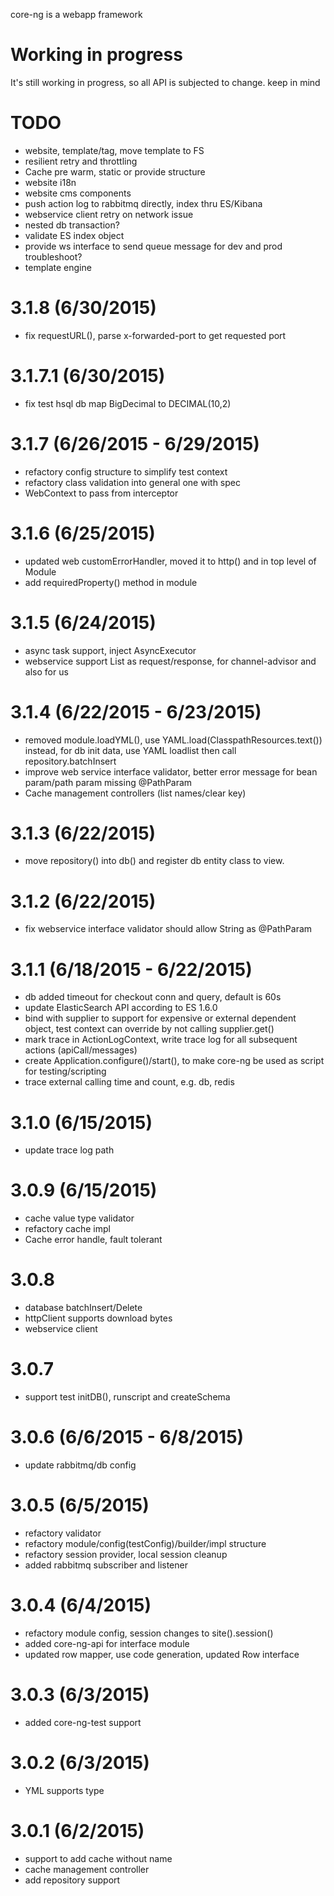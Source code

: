 core-ng is a webapp framework

# Working in progress
It's still working in progress, so all API is subjected to change. keep in mind

# TODO
* website, template/tag, move template to FS
* resilient retry and throttling
* Cache pre warm, static or provide structure
* website i18n
* website cms components
* push action log to rabbitmq directly, index thru ES/Kibana
* webservice client retry on network issue
* nested db transaction? 
* validate ES index object
* provide ws interface to send queue message for dev and prod troubleshoot?
* template engine

# 3.1.8 (6/30/2015)
* fix requestURL(), parse x-forwarded-port to get requested port  
  
# 3.1.7.1 (6/30/2015)
* fix test hsql db map BigDecimal to DECIMAL(10,2)

# 3.1.7 (6/26/2015 - 6/29/2015)
* refactory config structure to simplify test context
* refactory class validation into general one with spec
* WebContext to pass from interceptor

# 3.1.6 (6/25/2015)
* updated web customErrorHandler, moved it to http() and in top level of Module
* add requiredProperty() method in module

# 3.1.5 (6/24/2015)
* async task support, inject AsyncExecutor
* webservice support List as request/response, for channel-advisor and also for us 

# 3.1.4 (6/22/2015 - 6/23/2015)
* removed module.loadYML(), use YAML.load(ClasspathResources.text()) instead, for db init data, use YAML loadlist then call repository.batchInsert
* improve web service interface validator, better error message for bean param/path param missing @PathParam 
* Cache management controllers (list names/clear key) 

# 3.1.3 (6/22/2015)
* move repository() into db() and register db entity class to view. 

# 3.1.2 (6/22/2015)
* fix webservice interface validator should allow String as @PathParam

# 3.1.1 (6/18/2015 - 6/22/2015)
* db added timeout for checkout conn and query, default is 60s
* update ElasticSearch API according to ES 1.6.0
* bind with supplier to support for expensive or external dependent object, test context can override by not calling supplier.get()
* mark trace in ActionLogContext, write trace log for all subsequent actions (apiCall/messages)
* create Application.configure()/start(), to make core-ng be used as script for testing/scripting 
* trace external calling time and count, e.g. db, redis

# 3.1.0 (6/15/2015)
* update trace log path

# 3.0.9 (6/15/2015)
* cache value type validator
* refactory cache impl
* Cache error handle, fault tolerant 

# 3.0.8
* database batchInsert/Delete
* httpClient supports download bytes
* webservice client

# 3.0.7
* support test initDB(), runscript and createSchema

# 3.0.6 (6/6/2015 - 6/8/2015)
* update rabbitmq/db config

# 3.0.5 (6/5/2015)
* refactory validator
* refactory module/config(testConfig)/builder/impl structure
* refactory session provider, local session cleanup
* added rabbitmq subscriber and listener

# 3.0.4 (6/4/2015)
* refactory module config, session changes to site().session()
* added core-ng-api for interface module
* updated row mapper, use code generation, updated Row interface

# 3.0.3 (6/3/2015)
* added core-ng-test support

# 3.0.2 (6/3/2015)
* YML supports type

# 3.0.1 (6/2/2015)
* support to add cache without name
* cache management controller
* add repository support